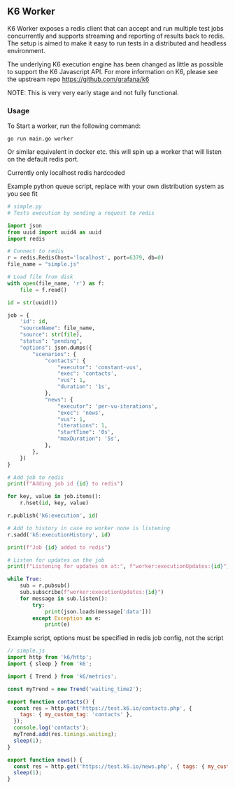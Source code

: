 <h2>
K6 Worker
</h2>

K6 Worker exposes a redis client that can accept and run multiple test jobs concurrently and supports streaming and reporting of results back to redis. The setup is aimed to make it easy to run tests in a distributed and headless environment.

The underlying K6 execution engine has been changed as little as possible to support the K6 Javascript API.
For more information on K6, please see the upstream repo <a>https://github.com/grafana/k6</a>

NOTE: This is very very early stage and not fully functional.

<h3>
Usage
</h3>

To Start a worker, run the following command:

```
go run main.go worker
```

Or similar equivalent in docker etc. this will spin up a worker that will listen on the default redis port.


Currently only localhost redis hardcoded

Example python queue script, replace with your own distribution system as you see fit

```python
# simple.py
# Tests execution by sending a request to redis

import json
from uuid import uuid4 as uuid
import redis

# Connect to redis
r = redis.Redis(host='localhost', port=6379, db=0)
file_name = "simple.js"

# Load file from disk
with open(file_name, 'r') as f:
    file = f.read()

id = str(uuid())

job = {
    'id': id,
    "sourceName": file_name,
    "source": str(file),
    "status": "pending",
    "options": json.dumps({
        "scenarios": {
            "contacts": {
                "executor": 'constant-vus',
                "exec": 'contacts',
                "vus": 1,
                "duration": '1s',
            },
            "news": {
                "executor": 'per-vu-iterations',
                "exec": 'news',
                "vus": 1,
                "iterations": 1,
                "startTime": '0s',
                "maxDuration": '5s',
            },
        },
    })
}

# Add job to redis
print(f"Adding job id {id} to redis")

for key, value in job.items():
    r.hset(id, key, value)

r.publish('k6:execution', id)

# Add to history in case no worker none is listening
r.sadd('k6:executionHistory', id)

print(f"Job {id} added to redis")

# Listen for updates on the job
print(f"Listening for updates on at:", f"worker:executionUpdates:{id}")

while True:
    sub = r.pubsub()
    sub.subscribe(f"worker:executionUpdates:{id}")
    for message in sub.listen():
        try:
            print(json.loads(message['data']))
        except Exception as e:
            print(e)
```

Example script, options must be specified in redis job config, not the script

```javascript
// simple.js
import http from 'k6/http';
import { sleep } from 'k6';

import { Trend } from 'k6/metrics';

const myTrend = new Trend('waiting_time2');

export function contacts() {
  const res = http.get('https://test.k6.io/contacts.php', {
    tags: { my_custom_tag: 'contacts' },
  });
  console.log('contacts');
  myTrend.add(res.timings.waiting);
  sleep(1);
}

export function news() {
  const res = http.get('https://test.k6.io/news.php', { tags: { my_custom_tag: 'news' } });
  sleep(1);
}
```
